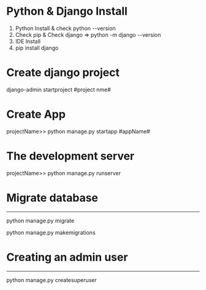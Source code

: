 # Python & Django Install 
01. Python Install & check python --version
02. Check pip & Check django => python -m django --version
03. IDE Install
04. pip install django

# Create django project
django-admin startproject #project nme#
  
# Create App
projectName>> python manage.py startapp #appName#  

# The development server
projectName>> python manage.py runserver

# Migrate database
-----------------------------
python manage.py migrate

python manage.py makemigrations

# Creating an admin user
-----------------------
python manage.py createsuperuser


